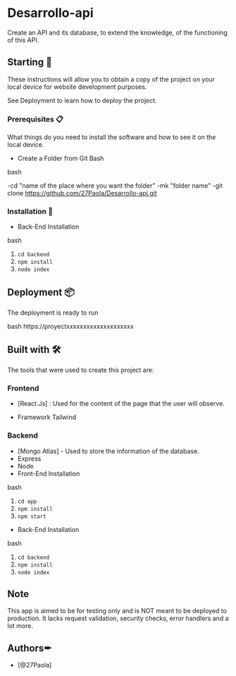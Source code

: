 # Desarrollo-api
Create an API and its database, to extend the knowledge, of the functioning of this API.

## Starting 🚀

These instructions will allow you to obtain a copy of the project on your local device for website development purposes.

See Deployment to learn how to deploy the project.

### Prerequisites 📋
What things do you need to install the software and how to see it on the local device.

- Create a Folder from Git Bash

bash

  -cd "name of the place where you want the folder"
   -mk "folder name"
   -git clone https://github.com/27Paola/Desarrollo-api.git


### Installation 🔧

- Back-End Installation

bash
1. `cd backend`
2. `npm install`
3. `node index`


## Deployment 📦

The deployment is ready to run

bash
https://proyectxxxxxxxxxxxxxxxxxxxx


## Built with 🛠

The tools that were used to create this project are:

### Frontend 
 - [React.Js] : Used for the content of the page that the user will observe.
 
 - Framework
  Tailwind
  
### Backend
- [Mongo Atlas] - Used to store the information of the database.
- Express
- Node
- Front-End Installation

bash
1. `cd app`
2. `npm install`
3. `npm start`


- Back-End Installation

bash
1. `cd backend`
2. `npm install`
3. `node index`
  
 ## Note
This app is aimed to be for testing only and is NOT meant to be deployed to production. It lacks request validation, security checks, error handlers and a lot more.

## Authors✒

- [@27Paola]

